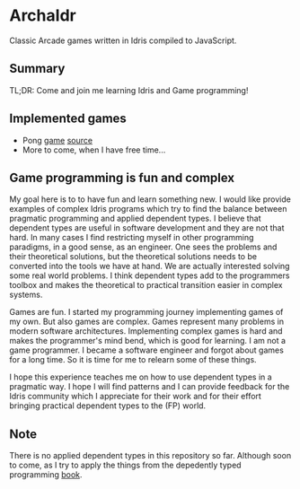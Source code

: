 # ArchaIdr

Classic Arcade games written in Idris compiled to JavaScript.

## Summary

TL;DR: Come and join me learning Idris and Game programming!

## Implemented games

 * Pong [game](https://andorp.github.io/ArchaIdr/pong/pong.html) [source](https://github.com/andorp/ArchaIdr/tree/main/Pong/src)
 * More to come, when I have free time...

## Game programming is fun and complex

My goal here is to to have fun and learn something new. I would like provide examples of complex
Idris programs which try to find the balance between pragmatic programming and applied dependent
types. I believe that dependent types are useful in software development and they are not that
hard. In many cases I find restricting myself in other programming paradigms, in a good sense,
as an engineer. One sees the problems and their theoretical solutions, but the theoretical
solutions needs to be converted into the tools we have at hand. We are actually interested
solving some real world problems. I think dependent types add to the programmers toolbox and
makes the theoretical to practical transition easier in complex systems.

Games are fun. I started my programming journey implementing games of my own. But also games are
complex. Games represent many problems in modern software architectures. Implementing complex games
is hard and makes the programmer's mind bend, which is good for learning. I am not a game programmer.
I became a software engineer and forgot about games for a long time. So it is time for me to
relearn some of these things.

I hope this experience teaches me on how to use dependent types in a pragmatic way. I hope I will
find patterns and I can provide feedback for the Idris community which I appreciate for their work
and for their effort bringing practical dependent types to the (FP) world.

## Note

There is no applied dependent types in this repository so far. Although soon to come, as I try
to apply the things from the depedently typed programming [book](https://www.manning.com/books/type-driven-development-with-idris).
